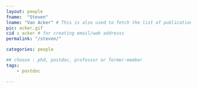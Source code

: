 ```yaml
---
layout: people
fname:  "Steven"
lname: "Van Acker" # This is also used to fetch the list of publications from bib files
pic: acker.gif
cid : acker # for creating email/web addresss
permalink: "/steven/"

categories: people

## choose : phd, postdoc, professor or former-member
tags:
    - postdoc

---
```

